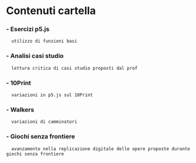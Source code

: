 # Contenuti cartella

### - Esercizi p5.js 
      utilizzo di funzioni basi 
### - Analisi casi studio
      lettura critica di casi studio proposti dal prof
### - 10Print
      variazioni in p5.js sul 10Print
### - Walkers
      variazioni di camminatori
### - Giochi senza frontiere
      avanzamento nella replicazione digitale delle opere proposte durante giochi senza frontiere
